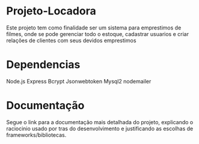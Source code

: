 ﻿# Projeto-Locadora

Este projeto tem como finalidade ser um sistema para emprestimos de filmes, onde se pode gerenciar todo o estoque, cadastrar usuarios e criar relações de clientes com seus devidos emprestimos

# Dependencias

Node.js
Express
Bcrypt
Jsonwebtoken
Mysql2
nodemailer

# Documentação

Segue o link para a documentação mais detalhada do projeto, explicando o raciocinio usado por tras do desenvolvimento e justificando as escolhas de frameworks/bibliotecas.
